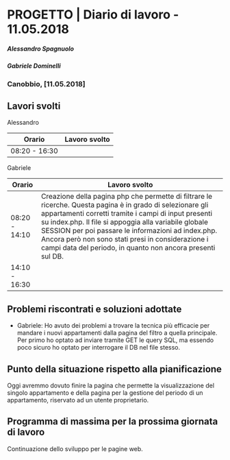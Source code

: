 # PROGETTO | Diario di lavoro - 11.05.2018
##### Alessandro Spagnuolo
##### Gabriele Dominelli
### Canobbio, [11.05.2018]

## Lavori svolti
Alessandro

|Orario        |Lavoro svolto                 |
|--------------|------------------------------|
|08:20 - 16:30 ||

Gabriele

|Orario        |Lavoro svolto                 |
|--------------|------------------------------|
|08:20 - 14:10 |Creazione della pagina php che permette di filtrare le ricerche. Questa pagina è in grado di selezionare gli appartamenti corretti tramite i campi di input presenti su index.php. Il file si appoggia alla variabile globale SESSION per poi passare le informazioni ad index.php. Ancora però non sono stati presi in considerazione i campi data del periodo, in quanto non ancora presenti sul DB.|
|14:10 - 16:30 ||


##  Problemi riscontrati e soluzioni adottate
 - Gabriele: Ho avuto dei problemi a trovare la tecnica più efficacie per mandare i nuovi appartamenti dalla pagina del filtro a quella principale. Per primo ho optato ad inviare tramite GET le query SQL, ma essendo poco sicuro ho optato per interrogare il DB nel file stesso.

##  Punto della situazione rispetto alla pianificazione
Oggi avremmo dovuto finire la pagina che permette la visualizzazione del singolo appartamento e della pagina per la gestione del periodo di un appartamento, riservato ad un utente proprietario.


## Programma di massima per la prossima giornata di lavoro
Continuazione dello sviluppo per le pagine web.
